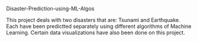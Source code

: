 Disaster-Prediction-using-ML-Algos 

This project deals with two disasters that are: Tsunami and Earthquake. Each have been predictted separately using different algorithms of Machine Learning. 
Certain data visualizations have also been done on this project.
